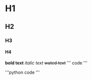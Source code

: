 # H1
## H2
### H3
#### H4

**bold text**
*italic text*
~~wated text~~
'''
code
'''

'''python
code
'''
